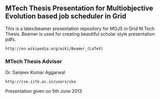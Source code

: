 ## MTech Thesis Presentation for Multiobjective Evolution based job scheduler in Grid ##
This is a latex/beamer presentation repository for MOJS in Grid M.Tech Thesis. Beamer is used for creating beautiful scholar style presentation pdfs. 
```
http://en.wikipedia.org/wiki/Beamer_(LaTeX)
```

### MTech Thesis Advisor ###
Dr. Sanjeev Kumar Aggarwal 
```
http://cse.iitk.ac.in/users/ska
```
Presentation given on 5th June 2013
